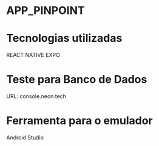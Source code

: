 # APP_PINPOINT

# Tecnologias utilizadas 
REACT NATIVE EXPO

# Teste para Banco de Dados
URL: console.neon.tech

# Ferramenta para o emulador
Android Studio
